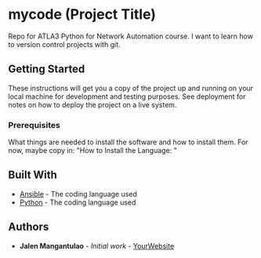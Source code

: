 # mycode (Project Title)

Repo for ATLA3 Python for Network Automation course. I want to learn how to version control projects with git.

## Getting Started

These instructions will get you a copy of the project up and running on your local machine
for development and testing purposes. See deployment for notes on how to deploy the project
on a live system.

### Prerequisites

What things are needed to install the software and how to install them. For now, maybe copy in:
"How to Install the Language: "

## Built With

* [Ansible](https://www.ansible.com) - The coding language used
* [Python](https://www.python.org/) - The coding language used

## Authors

* **Jalen Mangantulao** - *Initial work* - [YourWebsite](https://example.com/)
